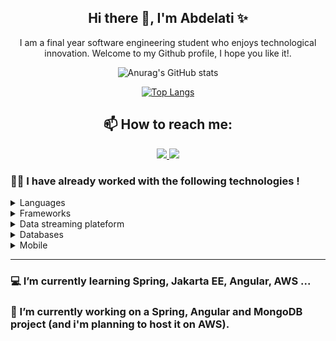<div align="center"> 

  ## Hi there 👋, I'm Abdelati ✨

  
  I am a final year software engineering student who enjoys technological innovation. Welcome to my Github profile, I hope you like it!. 
  
  ![Anurag's GitHub stats](https://github-readme-stats.vercel.app/api?username=ElouadiAbdelati&count_private=true)
  
  [![Top Langs](https://github-readme-stats.vercel.app/api/top-langs/?username=ElouadiAbdelati&layout=compact)](https://github.com/anuraghazra/github-readme-stats)


  
## 📫 How to reach me: 
<a href="https://www.linkedin.com/in/abdelati-el-ouadi-80b7b3196/">
  <img src="https://img.shields.io/badge/LinkedIn-0077B5?style=for-the-badge&logo=linkedin&logoColor=white"/>
</a>

<a href="mailto:Elouadi_Abdelati@outlook.fr">
  <img src="https://img.shields.io/badge/Gmail-D14836?style=for-the-badge&logo=gmail&logoColor=white"/>
</a>
</div>

### 👨‍💻 I have already worked with the following technologies !
<details>
  <summary> 
    Languages
  </summary>

<img src="https://img.shields.io/badge/C-00599C?style=for-the-badge&logo=c&logoColor=white"/>
<img src="https://img.shields.io/badge/C%2B%2B-00599C?style=for-the-badge&logo=c%2B%2B&logoColor=white"/>
<img src="https://img.shields.io/badge/Java-ED8B00?style=for-the-badge&logo=java&logoColor=white"/>
<img src="https://img.shields.io/badge/PHP-777BB4?style=for-the-badge&logo=php&logoColor=white"/>
<img src="https://img.shields.io/badge/JavaScript-323330?style=for-the-badge&logo=javascript&logoColor=F7DF1E"/>
<img src="https://img.shields.io/badge/TypeScript-007ACC?style=for-the-badge&logo=typescript&logoColor=white"/>


<img src="https://img.shields.io/badge/HTML5-E34F26?style=for-the-badge&logo=html5&logoColor=white"/>
<img src="https://img.shields.io/badge/CSS3-1572B6?style=for-the-badge&logo=css3&logoColor=white"/>
</details>

<details>
  <summary> 
    Frameworks
  </summary>
<img src="https://img.shields.io/badge/Spring-6DB33F?style=for-the-badge&logo=spring&logoColor=white"/>
<img src="https://img.shields.io/badge/Laravel-FF2D20?style=for-the-badge&logo=laravel&logoColor=white"/>
<img src="https://img.shields.io/badge/Node.js-339933?style=for-the-badge&logo=nodedotjs&logoColor=white"/>
<img src="https://img.shields.io/badge/Express.js-000000?style=for-the-badge&logo=express&logoColor=white"/>

<img src="https://img.shields.io/badge/Vue.js-35495E?style=for-the-badge&logo=vuedotjs&logoColor=4FC08D"/>
<img src="https://img.shields.io/badge/React-20232A?style=for-the-badge&logo=react&logoColor=61DAFB"/>
<img src="https://img.shields.io/badge/Redux-593D88?style=for-the-badge&logo=redux&logoColor=white"/>
<img src="https://img.shields.io/badge/JWT-000000?style=for-the-badge&logo=JSON%20web%20tokens&logoColor=white"/>

<img src="https://img.shields.io/badge/Docker-2CA5E0?style=for-the-badge&logo=docker&logoColor=white"/>
</details>

<details>
  <summary> 
    Data streaming plateform
  </summary>
<img src="https://img.shields.io/badge/Apache_Kafka-231F20?style=for-the-badge&logo=apache-kafka&logoColor=white"/>
</details>

<details>
  <summary> 
    Databases
  </summary>
<img src="https://img.shields.io/badge/MySQL-00000F?style=for-the-badge&logo=mysql&logoColor=white"/>
<img src="https://img.shields.io/badge/MongoDB-4EA94B?style=for-the-badge&logo=mongodb&logoColor=white"/>
</details>

<details>
  <summary> 
    Mobile
  </summary>
<img src="https://img.shields.io/badge/Android-3DDC84?style=for-the-badge&logo=android&logoColor=white"/>
<img src="https://img.shields.io/badge/React_Native-20232A?style=for-the-badge&logo=react&logoColor=61DAFB"/>
</details>


<!-- <details>
  <summary> 
    🌱 I'm currently ...
  </summary> -->
<hr/>

### 💻 I’m currently learning Spring, Jakarta EE, Angular, AWS ...

### 🔭 I’m currently working on a Spring, Angular and MongoDB project (and i'm planning to host it on AWS). 
<!-- </details> -->
